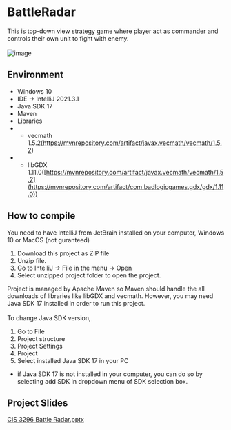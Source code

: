 # BattleRadar

This is top-down view strategy game where player act as commander and controls their own unit to fight with enemy. 
<br>
<br>
![image](https://user-images.githubusercontent.com/71058334/190539751-d4ff6011-080b-4f5d-8f86-ff36c69ba8c7.png)

## Environment
- Windows 10
- IDE -> IntelliJ 2021.3.1
- Java SDK 17
- Maven
- Libraries 
- - vecmath 1.5.2(https://mvnrepository.com/artifact/javax.vecmath/vecmath/1.5.2)
- - libGDX 1.11.0([https://mvnrepository.com/artifact/javax.vecmath/vecmath/1.5.2](https://mvnrepository.com/artifact/com.badlogicgames.gdx/gdx/1.11.0))

## How to compile
You need to have IntelliJ from JetBrain installed on your computer, Windows 10 or MacOS (not guranteed) 
<br>
1. Download this project as ZIP file
2. Unzip file.
3. Go to IntelliJ -> File in the menu -> Open
4. Select unzipped project folder to open the project.

Project is managed by Apache Maven so Maven should handle the all downloads of libraries like libGDX and vecmath. However, you may need Java SDK 17 installed in order to run this project.
<br>
<br>
To change Java SDK version,
1. Go to File
2. Project structure
3. Project Settings
4. Project
5. Select installed Java SDK 17 in your PC
- if Java SDK 17 is not installed in your computer, you can do so by selecting add SDK in dropdown menu of SDK selection box.

## Project Slides
[CIS 3296 Battle Radar.pptx](https://github.com/fes7713/BattleRadar/files/9580053/CIS.3296.Battle.Radar.pptx)


